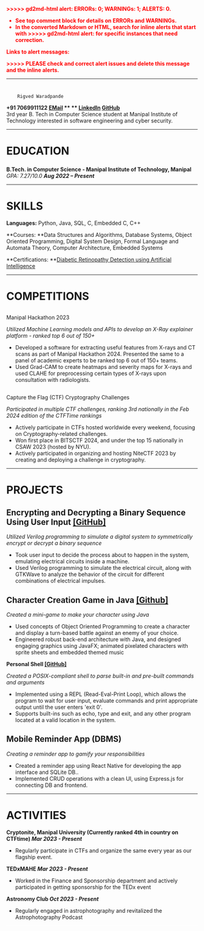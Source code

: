 <p style="color: red; font-weight: bold">>>>>>  gd2md-html alert:  ERRORs: 0; WARNINGs: 1; ALERTS: 0.</p>
<ul style="color: red; font-weight: bold"><li>See top comment block for details on ERRORs and WARNINGs. <li>In the converted Markdown or HTML, search for inline alerts that start with >>>>>  gd2md-html alert:  for specific instances that need correction.</ul>

<p style="color: red; font-weight: bold">Links to alert messages:</p>
<p style="color: red; font-weight: bold">>>>>> PLEASE check and correct alert issues and delete this message and the inline alerts.<hr></p>

#

        Rigved Waradpande

**+91 7069911122 [EMail](mailto:rigved.waradpande@gmail.com) ** ** [LinkedIn](https://www.linkedin.com/in/rigved-waradpande-b0b147253/) [GitHub](https://github.com/RigvedWaradpande)** \
3rd year B. Tech in Computer Science student at Manipal Institute of Technology interested in software engineering and cyber security.

---

# **EDUCATION**

###

**B.Tech. in Computer Science - Manipal Institute of Technology, Manipal** _GPA: 7.27/10.0 **Aug 2022 – Present**_

---

# **SKILLS**

**Languages:** Python, Java, SQL, C, Embedded C, C++

**Courses: **Data Structures and Algorithms, Database Systems, Object Oriented Programming, Digital System Design, Formal Language and Automata Theory, Computer Architecture, Embedded Systems

**Certifications: **[Diabetic Retinopathy Detection using Artificial Intelligence](https://www.coursera.org/account/accomplishments/certificate/ZNGVSFGW6KZN)

---

# **COMPETITIONS**

##

Manipal Hackathon 2023

_Utilized Machine Learning models and APIs to develop an X-Ray explainer platform - ranked top 6 out of 150+_

- Developed a software for extracting useful features from X-rays and CT scans as part of Manipal Hackathon 2024. Presented the same to a panel of academic experts to be ranked top 6 out of 150+ teams.
- Used Grad-CAM to create heatmaps and severity maps for X-rays and used CLAHE for preprocessing certain types of X-rays upon consultation with radiologists.

##

Capture the Flag (CTF) Cryptography Challenges

_Participated in multiple CTF challenges, ranking 3rd nationally in the Feb 2024 edition of the CTFTime rankings_

- Actively participate in CTFs hosted worldwide every weekend, focusing on Cryptography-related challenges.
- Won first place in BITSCTF 2024, and under the top 15 nationally in CSAW 2023 (hosted by NYU).
- Actively participated in organizing and hosting NiteCTF 2023 by creating and deploying a challenge in cryptography.

---

# PROJECTS

## Encrypting and Decrypting a Binary Sequence Using User Input [[GitHub]](https://github.com/RigvedWaradpande/DSD_EndSem_Project)

_Utilized Verilog programming to simulate a digital system to symmetrically encrypt or decrypt a binary sequence_

- Took user input to decide the process about to happen in the system, emulating electrical circuits inside a machine.
- Used Verilog programming to simulate the electrical circuit, along with GTKWave to analyze the behavior of the circuit for different combinations of electrical impulses.

## Character Creation Game in Java [[Github]](https://github.com/RigvedWaradpande/Java_End_Semester_Project/tree/main)

_Created a mini-game to make your character using Java_

- Used concepts of Object Oriented Programming to create a character and display a turn-based battle against an enemy of your choice.
- Engineered robust back-end architecture with Java, and designed engaging graphics using JavaFX; animated pixelated characters with sprite sheets and embedded themed music

**Personal Shell [[GitHub]](https://github.com/RigvedWaradpande/Shellinator-3000)**

_Created a POSIX-compliant shell to parse built-in and pre-built commands and arguments_

- Implemented using a REPL (Read-Eval-Print Loop), which allows the program to wait for user input, evaluate commands and print appropriate output until the user enters 'exit 0'.
- Supports built-ins such as echo, type and exit, and any other program located at a valid location in the system.

## Mobile Reminder App (DBMS)

_Creating a reminder app to gamify your responsibilities_

- Created a reminder app using React Native for developing the app interface and SQLite DB..
- Implemented CRUD operations with a clean UI, using Express.js for connecting DB and frontend.

---

# **ACTIVITIES**

**Cryptonite, Manipal University (Currently ranked 4th in country on CTFtime) _Mar 2023 - Present_**

- Regularly participate in CTFs and organize the same every year as our flagship event.

**TEDxMAHE _Mar 2023 - Present_**

- Worked in the Finance and Sponsorship department and actively participated in getting sponsorship for the TEDx event

**Astronomy Club _Oct 2023 - Present_**

- Regularly engaged in astrophotography and revitalized the Astrophotography Podcast

<!-- watermark --><div style="background-color:#FFFFFF"><p style="color:#FFFFFF; font-size: 1px">gd2md-html: xyzzy Mon Jul 29 2024</p></div>
